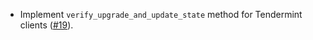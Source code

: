 - Implement `verify_upgrade_and_update_state` method for Tendermint clients
  ([#19](https://github.com/cosmos/ibc-rs/issues/19)).
